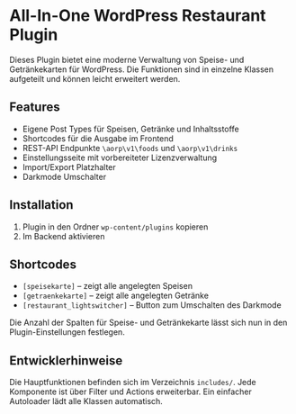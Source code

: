 # All-In-One WordPress Restaurant Plugin

Dieses Plugin bietet eine moderne Verwaltung von Speise- und Getränkekarten für WordPress. Die Funktionen sind in einzelne Klassen aufgeteilt und können leicht erweitert werden.

## Features

- Eigene Post Types für Speisen, Getränke und Inhaltsstoffe
- Shortcodes für die Ausgabe im Frontend
- REST-API Endpunkte `\aorp\v1\foods` und `\aorp\v1\drinks`
- Einstellungsseite mit vorbereiteter Lizenzverwaltung
- Import/Export Platzhalter
- Darkmode Umschalter

## Installation

1. Plugin in den Ordner `wp-content/plugins` kopieren
2. Im Backend aktivieren

## Shortcodes

- `[speisekarte]` – zeigt alle angelegten Speisen
- `[getraenkekarte]` – zeigt alle angelegten Getränke
- `[restaurant_lightswitcher]` – Button zum Umschalten des Darkmode

Die Anzahl der Spalten für Speise- und Getränkekarte lässt sich nun in den Plugin-Einstellungen festlegen.

## Entwicklerhinweise

Die Hauptfunktionen befinden sich im Verzeichnis `includes/`. Jede Komponente ist über Filter und Actions erweiterbar. Ein einfacher Autoloader lädt alle Klassen automatisch.
